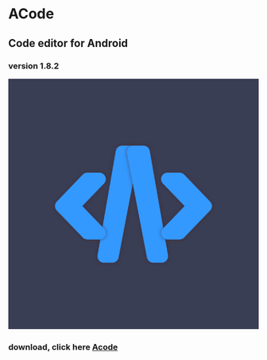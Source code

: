 # ACode
## Code editor for Android 
### version 1.8.2
<img src="https://github.com/issamiso/ACode/raw/main/Acode.png">



### download, click here <a href="https://github.com/issamiso/ACode/raw/main/ACode.apk">Acode</a>





